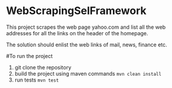 # WebScrapingSelFramework
This project scrapes the web page yahoo.com  and list all the web addresses for all the links on the header of the homepage. 

The solution should enlist the web links of mail, news, finance etc.  

#To run the project
  1. git clone the repository 
  2. build the project using maven commands `mvn clean install` 
  3. run tests `mvn test`
